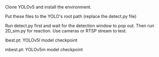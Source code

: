 Clone YOLOv5 and install the environment.

Put these files to the YOLO's root path (replace the detect.py file)

Run detect.py first and wait for the detection window to pop out. Then run 2D_sim.py for reaction. Use cameras or RTSP stream to test.

lbest.pt: YOLOv5l model checkpoint

mbest.pt: YOLOv5m model checkpoint